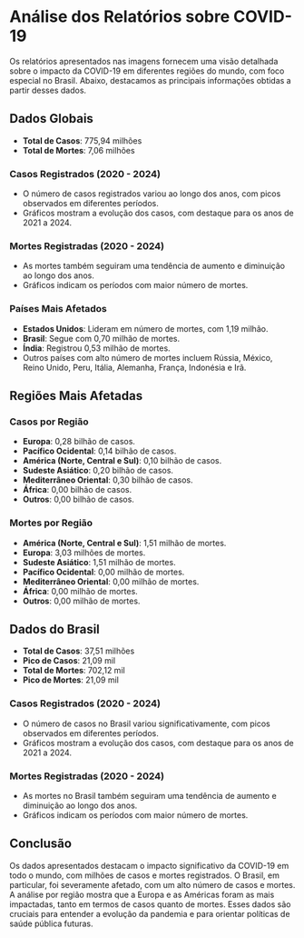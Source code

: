 # Análise dos Relatórios sobre COVID-19

Os relatórios apresentados nas imagens fornecem uma visão detalhada sobre o impacto da COVID-19 em diferentes regiões do mundo, com foco especial no Brasil. Abaixo, destacamos as principais informações obtidas a partir desses dados.

## Dados Globais

- **Total de Casos**: 775,94 milhões
- **Total de Mortes**: 7,06 milhões

### Casos Registrados (2020 - 2024)
- O número de casos registrados variou ao longo dos anos, com picos observados em diferentes períodos.
- Gráficos mostram a evolução dos casos, com destaque para os anos de 2021 a 2024.

### Mortes Registradas (2020 - 2024)
- As mortes também seguiram uma tendência de aumento e diminuição ao longo dos anos.
- Gráficos indicam os períodos com maior número de mortes.

### Países Mais Afetados
- **Estados Unidos**: Lideram em número de mortes, com 1,19 milhão.
- **Brasil**: Segue com 0,70 milhão de mortes.
- **Índia**: Registrou 0,53 milhão de mortes.
- Outros países com alto número de mortes incluem Rússia, México, Reino Unido, Peru, Itália, Alemanha, França, Indonésia e Irã.

## Regiões Mais Afetadas

### Casos por Região
- **Europa**: 0,28 bilhão de casos.
- **Pacífico Ocidental**: 0,14 bilhão de casos.
- **América (Norte, Central e Sul)**: 0,10 bilhão de casos.
- **Sudeste Asiático**: 0,20 bilhão de casos.
- **Mediterrâneo Oriental**: 0,30 bilhão de casos.
- **África**: 0,00 bilhão de casos.
- **Outros**: 0,00 bilhão de casos.

### Mortes por Região
- **América (Norte, Central e Sul)**: 1,51 milhão de mortes.
- **Europa**: 3,03 milhões de mortes.
- **Sudeste Asiático**: 1,51 milhão de mortes.
- **Pacífico Ocidental**: 0,00 milhão de mortes.
- **Mediterrâneo Oriental**: 0,00 milhão de mortes.
- **África**: 0,00 milhão de mortes.
- **Outros**: 0,00 milhão de mortes.

## Dados do Brasil

- **Total de Casos**: 37,51 milhões
- **Pico de Casos**: 21,09 mil
- **Total de Mortes**: 702,12 mil
- **Pico de Mortes**: 21,09 mil

### Casos Registrados (2020 - 2024)
- O número de casos no Brasil variou significativamente, com picos observados em diferentes períodos.
- Gráficos mostram a evolução dos casos, com destaque para os anos de 2021 a 2024.

### Mortes Registradas (2020 - 2024)
- As mortes no Brasil também seguiram uma tendência de aumento e diminuição ao longo dos anos.
- Gráficos indicam os períodos com maior número de mortes.

## Conclusão

Os dados apresentados destacam o impacto significativo da COVID-19 em todo o mundo, com milhões de casos e mortes registrados. O Brasil, em particular, foi severamente afetado, com um alto número de casos e mortes. A análise por região mostra que a Europa e as Américas foram as mais impactadas, tanto em termos de casos quanto de mortes. Esses dados são cruciais para entender a evolução da pandemia e para orientar políticas de saúde pública futuras.
